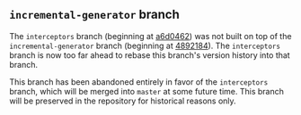## `incremental-generator` branch

The `interceptors` branch (beginning at
[a6d0462](./../../commit/a6d0462593009e3130243e338080fcd8269df47d)) was not
built on top of the `incremental-generator` branch (beginning at
[4892184](./../../commit/48921841562fb44975b04f668b31eae1ce7a7c97)). The
`interceptors` branch is now too far ahead to rebase this branch's version
history into that branch.

This branch has been abandoned entirely in favor of the `interceptors` branch,
which will be merged into `master` at some future time. This branch will be
preserved in the repository for historical reasons only.
